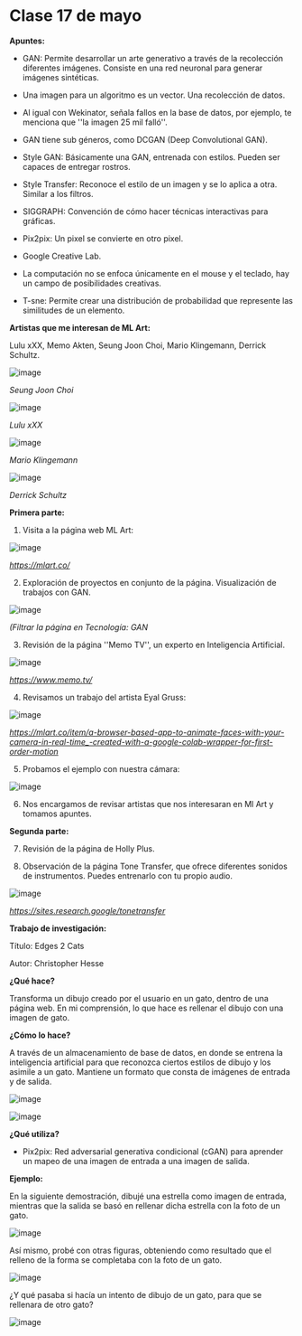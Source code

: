 # Clase 17 de mayo

**Apuntes:**

- GAN: Permite desarrollar un arte generativo a través de la recolección diferentes imágenes. Consiste en una red neuronal para generar imágenes sintéticas. 
  
- Una imagen para un algoritmo es un vector. Una recolección de datos.
  
- Al igual con Wekinator, señala fallos en la base de datos, por ejemplo, te menciona que ''la imagen 25 mil falló''.

- GAN tiene sub géneros, como DCGAN (Deep Convolutional GAN).

- Style GAN: Básicamente una GAN, entrenada con estilos. Pueden ser capaces de entregar rostros. 

- Style Transfer: Reconoce el estilo de un imagen y se lo aplica a otra. Similar a los filtros. 

- SIGGRAPH: Convención de cómo hacer técnicas interactivas para gráficas.

- Pix2pix: Un pixel se convierte en otro pixel.

- Google Creative Lab.

- La computación no se enfoca únicamente en el mouse y el teclado, hay un campo de posibilidades creativas. 

- T-sne: Permite crear una distribución de probabilidad que represente las similitudes de un elemento. 
  
**Artistas que me interesan de ML Art:** 

Lulu xXX, Memo Akten, Seung Joon Choi, Mario Klingemann, Derrick Schultz. 

![image](https://github.com/ValentinaOchoa09/audiv027-2024-1/assets/127344361/7b960b2e-c533-4ec6-ae14-cf75788a278f)

*Seung Joon Choi*

![image](https://github.com/ValentinaOchoa09/audiv027-2024-1/assets/127344361/5da393ff-62dc-49ac-8f80-45c40e31945d)

*Lulu xXX*

![image](https://github.com/ValentinaOchoa09/audiv027-2024-1/assets/127344361/28ca586c-3099-4ae9-8d3e-dda670fe1e77)

*Mario Klingemann* 

![image](https://github.com/ValentinaOchoa09/audiv027-2024-1/assets/127344361/1bbe348a-44ca-4b92-8294-20f394bd2a64)

*Derrick Schultz*

**Primera parte:**

1. Visita a la página web ML Art:

![image](https://github.com/ValentinaOchoa09/audiv027-2024-1/assets/127344361/db8769b3-0c57-4658-99f0-27f2ffd0a305)

*https://mlart.co/*

2. Exploración de proyectos en conjunto de la página. Visualización de trabajos con GAN.

![image](https://github.com/ValentinaOchoa09/audiv027-2024-1/assets/127344361/c760b6ae-cd9b-41ef-9145-a4affb63eb3e)

*(Filtrar la página en Tecnología: GAN* 

3. Revisión de la página ''Memo TV'', un experto en Inteligencia Artificial.

![image](https://github.com/ValentinaOchoa09/audiv027-2024-1/assets/127344361/807ddc40-c008-4be7-8e68-cc48b180479c)

*https://www.memo.tv/*

4. Revisamos un trabajo del artista Eyal Gruss:

![image](https://github.com/ValentinaOchoa09/audiv027-2024-1/assets/127344361/9bd1d968-e1e7-4d30-83f4-a25c3b37f568)

*https://mlart.co/item/a-browser-based-app-to-animate-faces-with-your-camera-in-real-time_-created-with-a-google-colab-wrapper-for-first-order-motion*

5. Probamos el ejemplo con nuestra cámara:

![image](https://github.com/ValentinaOchoa09/audiv027-2024-1/assets/127344361/63dd6806-494e-417c-9cee-d418d969816e)

6. Nos encargamos de revisar artistas que nos interesaran en Ml Art y tomamos apuntes.

**Segunda parte:**

7. Revisión de la página de Holly Plus.

8. Observación de la página Tone Transfer, que ofrece diferentes sonidos de instrumentos. Puedes entrenarlo con tu propio audio.

![image](https://github.com/ValentinaOchoa09/audiv027-2024-1/assets/127344361/43d00adf-602b-4e09-a6a0-d2802b1e16b8)

*https://sites.research.google/tonetransfer*

**Trabajo de investigación:**

Título: Edges 2 Cats

Autor: Christopher Hesse

**¿Qué hace?**

Transforma un dibujo creado por el usuario en un gato, dentro de una página web. En mi comprensión, lo que hace es rellenar el dibujo con una imagen de gato. 

**¿Cómo lo hace?**

A través de un almacenamiento de base de datos, en donde se entrena la inteligencia artificial para que reconozca ciertos estilos de dibujo y los asimile a un gato. Mantiene un formato que consta de imágenes de entrada y de salida. 

![image](https://github.com/ValentinaOchoa09/audiv027-2024-1/assets/127344361/de92e23c-ea72-4eff-8a2e-7252bfcc047e)

![image](https://github.com/ValentinaOchoa09/audiv027-2024-1/assets/127344361/9a498f3f-1e07-4a61-b9d4-aaf44921a05d)

**¿Qué utiliza?**

- Pix2pix: Red adversarial generativa condicional (cGAN) para aprender un mapeo de una imagen de entrada a una imagen de salida.

**Ejemplo:**

En la siguiente demostración, dibujé una estrella como imagen de entrada, mientras que la salida se basó en rellenar dicha estrella con la foto de un gato. 

![image](https://github.com/ValentinaOchoa09/audiv027-2024-1/assets/127344361/26889c10-9d34-4dc1-8fe2-50228a906654)

Así mismo, probé con otras figuras, obteniendo como resultado que el relleno de la forma se completaba con la foto de un gato. 

![image](https://github.com/ValentinaOchoa09/audiv027-2024-1/assets/127344361/999c3841-3f2b-4151-90ff-7adcd1c364d2)

¿Y qué pasaba si hacía un intento de dibujo de un gato, para que se rellenara de otro gato? 

![image](https://github.com/ValentinaOchoa09/audiv027-2024-1/assets/127344361/7b872b0e-6383-4f16-a056-e48de938e173)








